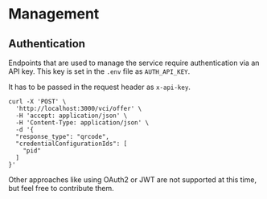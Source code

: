 # Management

## Authentication

Endpoints that are used to manage the service require authentication via an API
key. This key is set in the `.env` file as `AUTH_API_KEY`.

It has to be passed in the request header as `x-api-key`.

```http
curl -X 'POST' \
  'http://localhost:3000/vci/offer' \
  -H 'accept: application/json' \
  -H 'Content-Type: application/json' \
  -d '{
  "response_type": "qrcode",
  "credentialConfigurationIds": [
    "pid"
  ]
}'
```

Other approaches like using OAuth2 or JWT are not supported at this time, but
feel free to contribute them.
